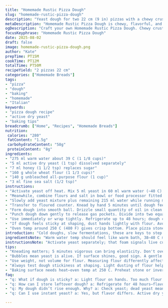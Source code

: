 ```yaml
---
title: "Homemade Rustic Pizza Dough"
slug: "homemade-rustic-pizza-dough"
description: "Yeast dough for two 22 cm (9 in) pizzas with a chewy crust. Uses warm water, active dry yeast switched from instant, and whole wheat flour replaces half all-purpose for earthy notes. Sugar swapped for honey to feed yeast naturally. Salt reduced to balance yeast activity. Doubles hydration slightly for softer crumb. Requires a longer proof, but yields better texture and aroma. Refrigerate or freeze dough for convenience. Dough manipulations and final shaping tips included to avoid tough crust. Suitable for vegan, dairy-free diets. Adaptable with all-purpose flour. Ideal timing cues stressed over timers."
metaDescription: "Homemade Rustic Pizza Dough is chewy, flavorful, and requires patience for the best texture. Learn to make artisan pizza at home."
ogDescription: "Craft your own Homemade Rustic Pizza Dough. Chewy crust, earthy flavor, tips included for perfect texture and aroma. Ideal for pizza lovers."
focusKeyphrase: "Homemade Rustic Pizza Dough"
date: 2025-08-02
draft: false
image: homemade-rustic-pizza-dough.png
author: "Kate"
prepTime: PT15M
cookTime: PT12M
totalTime: PT50M
recipeYield: "2 pizzas 22 cm"
categories: ["Homemade Breads"]
tags:
- "pizza"
- "dough"
- "baking"
- "homemade"
- "Italian"
keywords:
- "pizza dough recipe"
- "active dry yeast"
- "baking tips"
breadcrumb: ["Home", "Recipes", "Homemade Breads"]
nutrition: 
 calories: "280"
 fatContent: "1.5g"
 carbohydrateContent: "58g"
 proteinContent: "8g"
ingredients:
- "275 ml warm water about 39 C (1 1/8 cups)"
- "5 ml active dry yeast (1 tsp) dissolved separately"
- "7 ml honey (1 1/2 tsp) replaces sugar"
- "160 g whole wheat flour (1 1/3 cups)"
- "140 g unbleached all-purpose flour (1 cup)"
- "3 ml fine sea salt (1/2 tsp)"
instructions:
- "Activate yeast off heat. Mix 5 ml yeast in 60 ml warm water (~40 C) with honey. Leave 7 minutes. Surface bubbles, faint yeasty aroma indicate live yeast, not just foam."
- "Meanwhile, combine flours and salt in bowl or food processor fitted with dough blade or dough hook. Check equipment — metal blades chop, dough hooks knead longer and more evenly."
- "Slowly add yeast mixture plus remaining 215 ml water while running mixer or pulse processor. Watch dough pull away from bowl sides and gather into a tacky but not sticky mass. Stop kneading when dough holds shape but feels moist and supple — under-kneading leads to dense crust, overdoing produces tough bite."
- "Transfer to floured counter. Knead by hand 5 minutes until dough feels elastic, bounces back when poked gently. Feel the gluten develop under fingertips — slightly springy, not sticky."
- "Form dough into smooth ball. Drizzle small quantity of oil in clean bowl, roll dough to coat lightly and prevent drying. Cover tightly with damp towel or plastic wrap. Leave in warm, draft-free spot about 40–45 minutes. Dough should visibly puff up, doubling volume. Press finger gently; indentation remains but springs back slowly."
- "Punch dough down gently to release gas pockets. Divide into two equal portions by weight (~205 g each). Shape them loosely into balls and rest on floured surface under cloth for 10 minutes before stretching or rolling out to desired size (22 cm, thin but sturdy)."
- "Use immediately or wrap tightly. Refrigerate up to 48 hours; dough continues fermenting slower and flavor deepens. For longer storage, freeze balls wrapped individually for up to 1 month. Thaw overnight in fridge then come to room temp before shaping."
- "If dough feels sticky at shaping, dust hands lightly with flour. Avoid adding flour mid-knead — can toughen crust. For hydration adjustment, thinner doughs need less water; wetter doughs require careful handling to prevent tearing."
- "Oven temp around 250 C (480 F) gives crisp bottom. Place pizza stone or inverted baking sheet to heat beforehand. Watch bubbles forming crust edges and listen to subtle crackling sound. Browning spots appear just before sliding pizza out."
introduction: "Cold doughs, slow fermentations, these are keys to step up basic pizza game. Switched instant yeast for active dry because flavor runs deeper over longer proof. Added whole wheat flour replacing half white to lend nuttiness and structure. Honey replaces sugar — natural yeast food, subtle caramel notes. Dough hydration boosted just a tad. Why? Easier stretch, lighter bite. Dough warms and rises with patience; ignoring this yields dense pizza base. Watch bubbles bloom on dough surface during proof. Still sticky but manageable dough means you hydrated well. Over-flouring ruins elasticity, under-kneading leaves dough slack, dense. Batch makes 2 pizzas just over 20 cm; tweak thickness by dough ball size. Cold-proofed dough stores 2 days refrigerated, perfect for ahead prep. Freeze for longer stashes. Circle shape formed last minute with fingers, not rolling pin to preserve air pockets in crust. Don’t rush. The sizzling crust and yeasty aroma signal when pizza is on point."
ingredientsNote: "Warm water temp should feel like warm bath, 38–40 C max. Too hot kills yeast instantly. Active dry yeast needs blooming, taking 5–7 minutes in honey water mixture to wake up cells. Honey replaces sugar adding complex fuel, no overpowering sweetness. Whole wheat flour adds fiber and chew, but adjust liquid due to more absorption. All-purpose flour balances gluten strength, maintaining stretch without tough bite. Salt is reduced, because yeast activity is delicate with whole wheat and honey — too much salt slows fermentation. Flour measurement by weight always recommended; volume fluctuates with humidity and scoop technique. Oil in bowl prevents drying skin on dough surface during proofing. Double wrapping fridge dough keeps odors out and prevents drying. Flour dusting at shaping stage prevents sticking but don’t overdo."
instructionsNote: "Activate yeast separately; that foam signals live cultures fermenting sugars—is your biological clock for dough readiness. Mixing flours first prevents patchy gluten formation, better texture. Proper kneading develops gluten strands, essential for that classic chew and stretch. Feel dough elasticity by poking gently—bonded gluten springs back slowly but fully. Covering dough tightly traps moisture, prevents dry skin that disrupts rising. Let dough proof till doubled; under-proofing leads to dense crust, over-proofing collapses structure, sour flavors. Dividing dough by weight ensures even pizza size and uniform cooking. Resting dough balls post-divide relaxes gluten for easier stretching without recoil. Handle dough lightly—vigorous manipulation deflates air bubbles responsible for nice crust pores. Cold storage slows yeast but deepens flavor, extending dough life. Adjust hydration based on ambient humidity and flour type—too wet is sticky, too dry is tough to stretch. Baking on hot surface delivers crispy base; listen for crackling sounds, visual bubbles indicate heat interaction in crust. Pull pizza out once bottom browns and bubbling halts, avoids overcooking toppings."
tips:
- "Kneading matters; 5 minutes vigorous can bring elasticity. Don't over-knead; tough crust. Stop when it bounces back. Feel for elasticity. Warm water helps yeast wake."
- "Bubbles mean yeast is alive. If surface shines, good sign. A gentle press should leave an indentation, then spring back slow. Don't rush—patience enhances flavor."
- "Use weight, not volume for flour. Measuring flour differently affects hydration. Whole wheat absorbs more water. Adjust liquid based on flour type, humidity."
- "Always test dough stickiness at shaping. Light dusting of flour helps; too much ruins elasticity. Sticky but manageable indicates good hydration."
- "Baking surface needs heat—oven temp at 250 C. Preheat stone or inverted baking sheet. Listen for crackling. Brown spots mean it’s time to take pizza out."
faq:
- "q: What if dough is sticky? a: Light flour on hands. Too much flour can toughen crust. If too dry, hydrate slowly; adjust water. Too wet? Handle gently."
- "q: How can I store leftover dough? a: Refrigerate for 48 hours—flavor deepens. For longer, freeze. Wrap well. Thaw overnight; let reach room temp before use."
- "q: My dough didn’t rise enough. Why? a: Check yeast; dead yeast means no rise. Temperature—cold spots slow proofing. Allow ample time. Don’t under-proof."
- "q: Can I use instant yeast? a: Yes, but flavor differs. Active dry yeast brings depth. Adjust proofing times; instant yeast can rise quicker. Keep an eye on dough."

---
```

